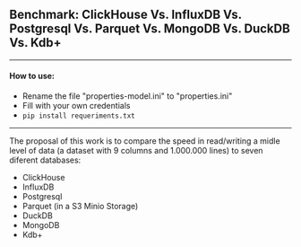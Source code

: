 ## Benchmark: ClickHouse Vs. InfluxDB Vs. Postgresql Vs. Parquet Vs. MongoDB Vs. DuckDB Vs. Kdb+

-----

#### How to use:
* Rename the file "properties-model.ini" to "properties.ini"
* Fill with your own credentials
*  `pip install requeriments.txt`
----

The proposal of this work is to compare the speed in read/writing a midle level of data (a dataset with 9 columns and 1.000.000 lines) to seven diferent databases:
* ClickHouse
* InfluxDB
* Postgresql
* Parquet (in a S3 Minio Storage)<br>
* DuckDB 
* MongoDB
* Kdb+



